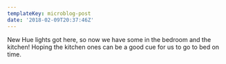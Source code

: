 ```yaml
---
templateKey: microblog-post
date: '2018-02-09T20:37:46Z'
---
```


New Hue lights got here, so now we have some in the bedroom and the kitchen! Hoping the kitchen ones can be a good cue for us to go to bed on time.

